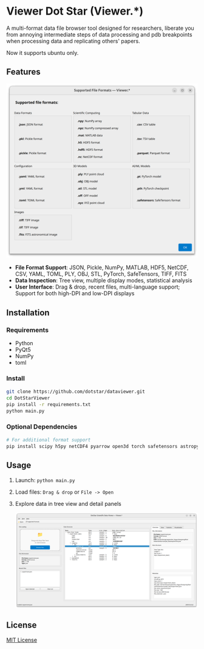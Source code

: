 # Viewer Dot Star (Viewer.*)

A multi-format data file browser tool designed for researchers, liberate you from annoying intermediate steps of data processing and pdb breakpoints when processing data and replicating others' papers.

Now it supports ubuntu only.

## Features
![](figs/image.png)
- **File Format Support**: JSON, Pickle, NumPy, MATLAB, HDF5, NetCDF, CSV, YAML, TOML, PLY, OBJ, STL, PyTorch, SafeTensors, TIFF, FITS
- **Data Inspection**: Tree view, multiple display modes, statistical analysis
- **User Interface**: Drag & drop, recent files, multi-language support; Support for both high-DPI and low-DPI displays

## Installation

### Requirements
- Python
- PyQt5
- NumPy
- toml

### Install
```bash
git clone https://github.com/dotstar/dataviewer.git
cd DotStarViewer
pip install -r requirements.txt
python main.py
```

### Optional Dependencies
```bash
# For additional format support
pip install scipy h5py netCDF4 pyarrow open3d torch safetensors astropy matplotlib
```

## Usage
1. Launch: `python main.py`
2. Load files: `Drag & drop` or `File -> Open`
3. Explore data in tree view and detail panels

    ![](figs/image2.png)
## License

[MIT License](https://opensource.org/licenses/MIT)
